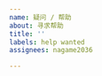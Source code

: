 ```yaml
---
name: 疑问 / 帮助
about: 寻求帮助
title: ''
labels: help wanted
assignees: nagame2036

---
```


<!-- 简明扼要地描述问题 -->
